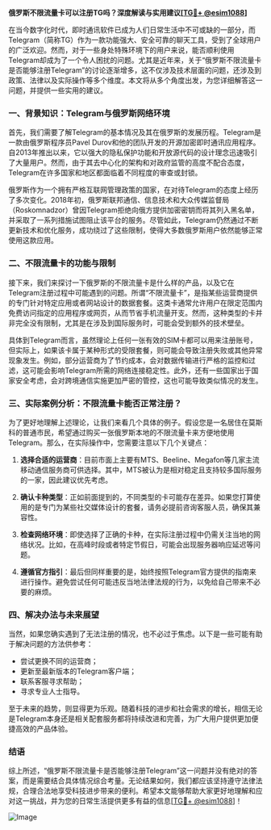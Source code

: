 **俄罗斯不限流量卡可以注册TG吗？深度解读与实用建议[[TG💪+ @esim1088](https://t.me/s/esim1088)]**

在当今数字化时代，即时通讯软件已成为人们日常生活中不可或缺的一部分，而Telegram（简称TG）作为一款功能强大、安全可靠的聊天工具，受到了全球用户的广泛欢迎。然而，对于一些身处特殊环境下的用户来说，能否顺利使用Telegram却成为了一个令人困扰的问题。尤其是近年来，关于“俄罗斯不限流量卡是否能够注册Telegram”的讨论逐渐增多，这不仅涉及技术层面的问题，还涉及到政策、法律以及实际操作等多个维度。本文将从多个角度出发，为您详细解答这一问题，并提供一些实用的建议。

### 一、背景知识：Telegram与俄罗斯网络环境

首先，我们需要了解Telegram的基本情况及其在俄罗斯的发展历程。Telegram是一款由俄罗斯程序员Pavel Durov和他的团队开发的开源加密即时通讯应用程序。自2013年推出以来，它以强大的隐私保护功能和开放源代码的设计理念迅速吸引了大量用户。然而，由于其去中心化的架构和对政府监管的高度不配合态度，Telegram在许多国家和地区都面临着不同程度的审查或封锁。

俄罗斯作为一个拥有严格互联网管理政策的国家，在对待Telegram的态度上经历了多次变化。2018年初，俄罗斯联邦通信、信息技术和大众传媒监督局（Roskomnadzor）曾因Telegram拒绝向俄方提供加密密钥而将其列入黑名单，并采取了一系列措施试图阻止该平台的服务。尽管如此，Telegram仍然通过不断更新技术和优化服务，成功绕过了这些限制，使得大多数俄罗斯用户依然能够正常使用这款应用。

### 二、不限流量卡的功能与限制

接下来，我们来探讨一下俄罗斯的不限流量卡是什么样的产品，以及它在Telegram注册过程中可能遇到的问题。所谓“不限流量卡”，是指某些运营商提供的专门针对特定应用或者网站设计的数据套餐。这类卡通常允许用户在限定范围内免费访问指定的应用程序或网页，从而节省手机流量开支。然而，这种类型的卡并非完全没有限制，尤其是在涉及到国际服务时，可能会受到额外的技术壁垒。

具体到Telegram而言，虽然理论上任何一张有效的SIM卡都可以用来注册账号，但实际上，如果该卡属于某种形式的受限套餐，则可能会导致注册失败或其他异常现象发生。例如，部分运营商为了节约成本，会对数据传输进行严格的监控和过滤，这可能会影响Telegram所需的网络连接稳定性。此外，还有一些国家出于国家安全考虑，会对跨境通信实施更加严密的管控，这也可能导致类似情况的发生。

### 三、实际案例分析：不限流量卡能否正常注册？

为了更好地理解上述理论，让我们来看几个具体的例子。假设您是一名居住在莫斯科的普通市民，希望通过购买一张俄罗斯本地的不限流量卡来方便地使用Telegram。那么，在实际操作中，您需要注意以下几个关键点：

1. **选择合适的运营商**：目前市面上主要有MTS、Beeline、Megafon等几家主流移动通信服务商可供选择。其中，MTS被认为是相对稳定且支持较多国际服务的一家，因此建议优先考虑。
   
2. **确认卡种类型**：正如前面提到的，不同类型的卡可能存在差异。如果您打算使用的是专门为某些社交媒体设计的套餐，请务必提前咨询客服人员，确保其兼容性。

3. **检查网络环境**：即使选择了正确的卡种，在实际注册过程中仍需关注当地的网络状况。比如，在高峰时段或者特定节假日，可能会出现服务器响应延迟等问题。

4. **遵循官方指引**：最后但同样重要的是，始终按照Telegram官方提供的指南来进行操作。避免尝试任何可能违反当地法律法规的行为，以免给自己带来不必要的麻烦。

### 四、解决办法与未来展望

当然，如果您确实遇到了无法注册的情况，也不必过于焦虑。以下是一些可能有助于解决问题的方法供参考：

- 尝试更换不同的运营商；
- 更新至最新版本的Telegram客户端；
- 联系客服寻求帮助；
- 寻求专业人士指导。

至于未来的趋势，则显得更为乐观。随着科技的进步和社会需求的增长，相信无论是Telegram本身还是相关配套服务都将持续改进和完善，为广大用户提供更加便捷高效的产品体验。

### 结语

综上所述，“俄罗斯不限流量卡是否能够注册Telegram”这一问题并没有绝对的答案，而是需要结合具体情况综合考量。无论结果如何，我们都应该坚持遵守法律法规，合理合法地享受科技进步带来的便利。希望本文能够帮助大家更好地理解和应对这一挑战，并为您的日常生活提供更多有益的信息[[TG💪+ @esim1088](https://t.me/s/esim1088)]！

![Image](https://i.postimg.cc/4NQfJmqS/Snipaste-2025-05-13-00-14-12.png)
